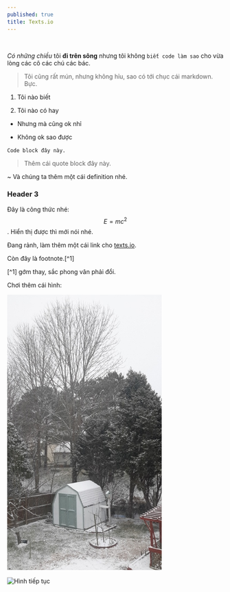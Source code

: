 ```yaml
---
published: true
title: Texts.io
---
```


 

*Có những chiều* tôi **đi trên sông** nhưng tôi không `biết code làm sao` cho
vừa lòng các cô các chú các bác.

>   Tôi cũng rất mún, nhưng không hỉu, sao có tới chục cái markdown. Bực.

1.  Tôi nào biết

2.  Tôi nào có hay

-   Nhưng mà cũng ok nhỉ

-   Không ok sao được

~~~~~~~~~~~~~~~~~~~~~~~~~~~~~~~~~~~~~~~~~~~~~~~~~~~~~~~~~~~~~~~~~~~~~~~~~~~~~~~~
Code block đây này.
~~~~~~~~~~~~~~~~~~~~~~~~~~~~~~~~~~~~~~~~~~~~~~~~~~~~~~~~~~~~~~~~~~~~~~~~~~~~~~~~

>   Thêm cái quote block đây này.

\~ Và chúng ta thêm một cái definition nhé.

### Header 3

Đây là công thức nhé: $$E=mc^2$$. Hiển thị được thì mới nói nhé.

Đang rảnh, làm thêm một cái link cho [texts.io](<www.texts.io>).

Còn đây là footnote.[\^1]

[\^1] gớm thay, sắc phong vân phải đổi.

Chơi thêm cái hình:

![Hình sao lộn ngược vậy cưng?](<../images/ab.jpg>)

![Hình tiếp tục](<%7B%7Bsite.baseurl%7D%7D/images/ab.jpg>)
